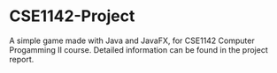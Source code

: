 # CSE1142-Project
A simple game made with Java and JavaFX, for CSE1142 Computer Progamming II course. Detailed information can be found in the project report.
